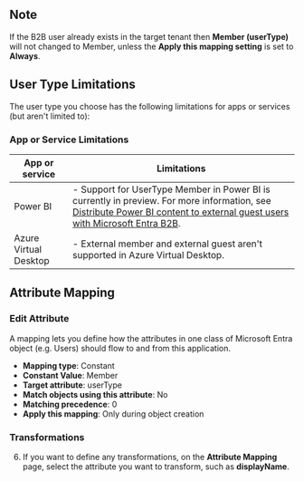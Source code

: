 ## Note

If the B2B user already exists in the target tenant then **Member (userType)** will not changed to Member, unless the **Apply this mapping setting** is set to **Always**.

## User Type Limitations

The user type you choose has the following limitations for apps or services (but aren't limited to):

### App or Service Limitations

| App or service | Limitations |
| --- | --- |
| Power BI | - Support for UserType Member in Power BI is currently in preview. For more information, see [Distribute Power BI content to external guest users with Microsoft Entra B2B](https://link_to_info). |
| Azure Virtual Desktop | - External member and external guest aren't supported in Azure Virtual Desktop. |

## Attribute Mapping

### Edit Attribute

A mapping lets you define how the attributes in one class of Microsoft Entra object (e.g. Users) should flow to and from this application.

- **Mapping type**: Constant
- **Constant Value**: Member
- **Target attribute**: userType
- **Match objects using this attribute**: No
- **Matching precedence**: 0
- **Apply this mapping**: Only during object creation

### Transformations

6. If you want to define any transformations, on the **Attribute Mapping** page, select the attribute you want to transform, such as **displayName**.